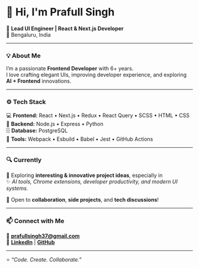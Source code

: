 # 👋 Hi, I'm **Prafull Singh**

🚀 **Lead UI Engineer | React & Next.js Developer**  
📍 Bengaluru, India  

---

### 💡 About Me  
I’m a passionate **Frontend Developer** with 6+ years.  
I love crafting elegant UIs, improving developer experience, and exploring **AI + Frontend** innovations.  

---

### ⚙️ Tech Stack  
💻 **Frontend:** React • Next.js • Redux • React Query • SCSS • HTML • CSS  
🧠 **Backend:** Node.js • Express • Python  
🗄️ **Database:** PostgreSQL  
🧰 **Tools:** Webpack • Esbuild • Babel • Jest • GitHub Actions  

---

### 🔍 Currently  
💭 Exploring **interesting & innovative project ideas**, especially in  
✨ *AI tools, Chrome extensions, developer productivity, and modern UI systems.*  

🤝 Open to **collaboration**, **side projects**, and **tech discussions**!  

---

### 📫 Connect with Me  
📧 **prafullsingh37@gmail.com**  
🔗 [**LinkedIn**](https://www.linkedin.com/in/prafull-singh) | [**GitHub**](https://github.com/)  

---

⭐️ *“Code. Create. Collaborate.”*  
